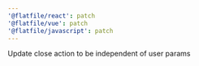 ```yaml
---
'@flatfile/react': patch
'@flatfile/vue': patch
'@flatfile/javascript': patch
---
```


Update close action to be independent of user params
